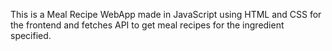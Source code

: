 This is a Meal Recipe WebApp made in JavaScript using HTML and CSS for the frontend and fetches API to get meal recipes for the ingredient specified.
